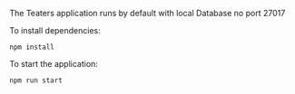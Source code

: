 The Teaters application runs by default with local Database no port 27017 

To install dependencies:

    npm install    

To start the application:

    npm run start
